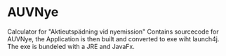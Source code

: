 # AUVNye
Calculator for "Aktieutspädning vid nyemission"
Contains sourcecode for AUVNye, the Application is then built and converted to exe wiht launch4j.
The exe is bundeled with a JRE and JavaFx.
